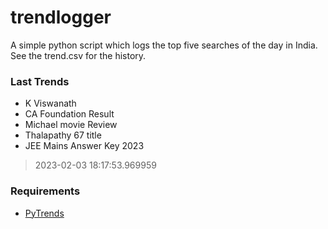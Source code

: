# trendlogger
A simple python script which logs the top five searches of the day in India.<br>See the trend.csv for the history.<br>

<!-- Last Trends -->
### Last Trends
* K Viswanath
* CA Foundation Result
* Michael movie Review
* Thalapathy 67 title
* JEE Mains Answer Key 2023
> 2023-02-03 18:17:53.969959

<!-- Requirements -->
### Requirements
* [PyTrends](https://github.com/dreyco676/pytrends)
